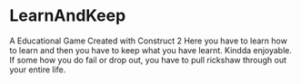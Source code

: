 # LearnAndKeep
A Educational Game Created with Construct 2
Here you have to learn how to learn and then you have to keep what you have learnt. 
Kindda enjoyable. If some how you do fail or drop out, you have to pull rickshaw through out your entire life.

